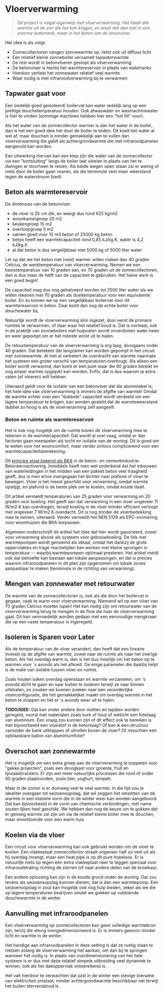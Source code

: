 # Vloerverwarming

> *Dit project is nogal eigenwijs met vloerverwarming.  Het haalt alle
> warmte uit de zon die het kan krijgen, en stopt dat dan niet in een
> enorme watertank, maar in het beton van de woonvloer.*

Het idee is als volgt:

  * Zonnecollectoren vangen zonnewarmte op, liefst ook uit diffuus licht
  * Een relatief kleine zonneboiler verzamelt tapwaterwarmte
  * De rest wordt in betonvloeren gestopt als vloerverwarming
  * De betonvloer is hierbij het warmtereservoir in plaats van watertanks
  * Hierdoor verliest het zonnewater relatief veel warmte
  * Waar nodig is met infraroodverwarming bij te verwarmen

## Tapwater gaat voor

Een (redelijk goed geisoleerd) boilervat kan water redelijk lang op een
prettige douchetemperatuur houden.  Ook afwaswater en wasmachinewater is
hier te vinden (sommige machines hebben hier een "hot fill" voor).

Als het water van de zonnecollector warmer is dan het water in de boiler,
dan is het een goed idee het door de boiler te leiden.  Dit koelt het water
al wel af, maar douchen is minder gemakkelijk aan te vullen dan vloerverwarming
die geldt als achtergrondwarmte die met infraroodpanelen aangevuld kan worden.

Een uitwerking hiervan kan een klep zijn die water van de zonnecollector
via een "kortsluiting" langs de boiler laat vloeien in plaats van het te
dwingen er doorheen te reizen.  Als beide wegen open staan zal er weinig
of niets door de boiler gaan voeren, als die tenminste veel meer weerstand
tegen de waterstroom biedt.


## Beton als warmtereservoir

De dimensies van de betonvloer:

  * de vloer is 25 cm dik, en weegt dus rond 625 kg/m2
  * woonkamergroep 20 m2
  * keukengroep 15 m2
  * overloopgroep 5 m2
  * samen goed voor 10 m3 beton of 25000 kg beton
  * beton heeft een warmtecapaciteit rond 0,85 kJ/kg.K, water is 4,2 kJ/kg.K
  * al dat beton is dus vergelijkbaar met 5000 kg of 5000 liter water

Let op dat we het beton niet (veel) warmer willen maken dan 40 graden Celcius,
de werktemperatuur van vloerverwarming.  Nemen we een basistemperatuur van
10 graden aan, en 70 graden uit de zonnecollectoren, dan is dus maar de helft
van de capaciteit te gebruiken.  Het halve werk is een goed begin!

De capaciteit mag dus nog gehalveerd worden tot 2500 liter water als we willen
rekenen met 70 graden als doeltemperatuur voor een equivalente boiler.  En zo
komen we op een vergelijkbaar boilervat voor dit warmtereservoir in beton.
Daar komt dan nog de echte boiler voor douchewater bij.

Natuurlijk wordt de vloerverwarming slim ingezet, door eerst de primaire
ruimtes te verwarmen, of daar waar het relatief koud is.  Dat is normaal,
ook in de praktijk van zonneboilers met hulpvaten wordt onverdroten water
heen en weer gepompt om er het meeste winst uit te halen.

De retourtemperatuur van de vloerverwarming is erg laag, doorgaans onder
40 graden.  Dat betekent dat langzamer kan worden gepompt in het circuit
met zonnewarmte.  Al met al verbetert de overdracht van warmte naarmate het
systeem een groter verschil van temperaturen overbrugt.  Als alleen een
boiler wordt verwarmd, dan komt er een punt waar die 60 graden bereikt en
nog amper warmte opgepikt kan worden.  Enfin, dat is dus waarom je extra
vaten (of vloeren) wilt hebben.

Uiteraard geldt voor de isolatie van een betonvloer dat die abominabel
is; het hele idee van vloerverwarming is immers de afgifte van warmte!
Omdat de warmte echter over een "dubbele" capaciteit wordt verdeeld om
een lagere temperatuur te krijgen, kan worden gesteld dat de warmteweerstand
dubbel zo hoog is als de vloerverarming zelf aangeeft.


### Beton en ruimte als warmtereservoir

Het is ook nog mogelijk om de ruimte boven de vloerverarming mee te
rekenen in de warmtecapaciteit.  Dat wordt al snel vaag, omdat er dan
factoren gaan meespelen als tocht en isolatie van de woning.  Dit is
goed om te weten voor het wooncomfort, maar verder zinloos complicerend
voor een warmtecapaciteitsberekening.

Dit 
[principe staat bekend als BKA](http://www.cementenbeton.nl/duurzaam-bouwen/thermische-massa/energiek-beton---brochure)
in de beton- en cementindustrie: Betonkernactivering.
Inmiddels heeft men wel onderkend dat het inbouwen van waterleidingen in
het midden van een pakket beton veel traagheid geeft, dus is men ertoe
overgegaan het dichter naar plafond of vloer te bewegen.  Vloer is het
meest geschikt voor verwarming, omdat warmte opstijgt, en plafond is de
beste plek om te koelen, omdat koude daalt.

Dit artikel vermeldt temperaturen van 25 graden voor verwarming en
20 graden voor koeling.  Het geeft aan dat verwarming in een vloer
ongeveer 11 W/m2.K kan overdragen, terwijl koeling in de vloer minder
efficient verloopt met ongeveer 7 W/m2.K overdacht.  Dit is nog zonder
de vloerbedekking mee te nemen, uiteraard.  Verder vermeldt het NEN 5128
als EPC-normering voor woonhuizen die BKA toepassen.

Algemeen onderschrijft dit artikel het idee dat hier wordt geponeerd,
zowel voor verwarming alsook als systeem voor gebouwkoeling.  De link
met warmtepompen wordt genoemd als ideaal, omdat het dankzij de grote
oppervlaktes en trage reactietijden kan werken met kleine sprongen
in temperatuur -- waarbij warmtepompen optimaal presteren.  Het artikel
meldt ook dat behoefte kan bestaan aan lokale aanpassingen, en dat is
precies waarom infraroodpanelen in dit plan zijn opgenomen om lokale
zones aanpasbaar te maken (tenminste in de richting van verwarming).


## Mengen van zonnewater met retourwater

De warmte van de zonnecollectoren is, ook als die door het boilervat is
gegaan, vaak te warm voor vloerverwarming.  Niemand wil op een vloer van
70 graden Celcius moeten lopen!  Het kan nodig zijn om retourwater van de
vloerverwarming terug te mengen in de flow die naar de vloerverwarming
gaat.  Dit kan vermoedelijk worden gedaan met een eenvoudige mengkraan
die op een vaste temperatuur is ingeregeld.


## Isoleren is Sparen voor Later

Als de temperatuur van de vloer verandert, dan heeft dat een lineaire
invloed op de afgifte van warmte, zowel naar de ruimte als naar het
overige beton.  Als het overdag warm is, dan is het dus moeilijk
om het beton op te warmen voor 's avonds als het afkoelt.  De enige
parameter die daarbij helpt is de mate van isolatie tussen vloer en
ruimte.

Zoals houten luiken overdag openstaan en warmte verzamelen, om 's avonds
dicht te gaan en naar buiten te isoleren terwijl ze naar binnen uitstralen,
zo zouden we kunnen zoeken naar een veranderlijke vloerconfiguratie, die
het gemakkelijker maakt om overdag warmte in het beton te stoppen en het
er 's avonds weer uit te halen.

**TODO/IDEE:** Dat kan onder andere door matten en
tapijten worden geregeld, vooral met materialen zoals kurk of hout of
wellicht een folielaag van aluminium.  Een vraag zou kunnen zijn of dit
effect ook te bereiken is met bijvoorbeeld een vloeistof in de betonlaag?
Of kan ik een structuur vanonder de bank uitklappen of uitrollen boven de
vloer?  Of misschien een opblaasbare ballon van aluminiumfolie?


## Overschot aan zonnewarmte

Het is mogelijk om een extra groep aan de vloerverarming te koppelen
voor "gekke projecten", zoals een droogkast voor groente, fruit en
lijnzaadcrackers.  Er zijn wel meer natuurlijke processen die rond of
onder 40 graden plaatsvinden, zoals bier, yoghurt, tempeh.

Maar in de zomer is er domweg veel te veel warmte.  In die tijd zou je
idealiter overgaan tot seizoensopslag, dat wil zeggen het omzetten van
de warmte in een stabiele vorm die in de winter weer kan worden aangeboord.
Dat kan bijvoorbeeld in de vorm van chemische verbindingen, met name zouten
lijken heel geschikt.  We hebben dan nog de keuze om te gokken dat er
genoeg warmte zal zijn om via de relatief kleine boiler mee te douchen,
maar onvoldoende voor een warm huis.


## Koelen via de vloer

Een circuit voor vloerverwarming kan ook gebruikt worden om de vloer
te koelen.  Een vlakkeplaat zonnecollector straalt ongeveer half zo
veel uit als hij overdag invangt, maar een heat pipe is op dit punt
hopeloos.  Er is natuurlijk niets op tegen een extra vlakkeplaat neer
te leggen speciaal voor infraroodstraling richting de sterren (of naar
andere delen van de broeikas).

Een andere oplossing kan zijn in de koude grond onder de woning.  Dat
zou tevens als seizoensopslag kunnen dienen; dat is dan een warmtepomp.
Een seizoensopslag in zout kan mogelijk ook nog hulp bieden, zeker als
we die op lagere temperaturen bedrijven omdat we gokken op voldoende
douchewarmte in de winter.


## Aanvulling met infraroodpanelen

Een vloerverwarming op zonnecollectoren kan geen volledige warmtebron
zijn, tenzij die stevig overgedimensioneerd is.  Er is immers gewoon
minder licht en warmte in de winter.

Het handige aan infraroodpanelen in deze setting is dat ze rustig
staan te nietsen zolang de vloerverwarming het aankan, om dan bij te
springen wanneer het nodig is.  In plaats van overdimensionering van
het hele systeem is er dus met deze relatief simpele uitbreiding veel
dynamiek te winnen, ook als het dakoppervlak ontoereikend is.

Het valt hierdoor te verwachten dat juist in de winter een stevige
toename van elektriciteit ontstaat; minder achtergrondwarmte beschikbaar
net terwijl het buiten stervenskoud is.

